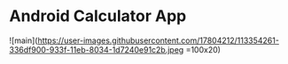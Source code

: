 # Android Calculator App

![main](https://user-images.githubusercontent.com/17804212/113354261-336df900-933f-11eb-8034-1d7240e91c2b.jpeg =100x20)
